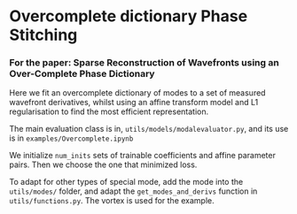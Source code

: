 # Overcomplete dictionary Phase Stitching
### For the paper: Sparse Reconstruction of Wavefronts using an Over-Complete Phase Dictionary

Here we fit an overcomplete dictionary of modes to a set of measured wavefront derivatives, whilst using an affine transform model and L1 regularisation to find the most efficient representation.

The main evaluation class is in, `utils/models/modalevaluator.py`, and its use is in `examples/Overcomplete.ipynb`

We initialize `num_inits` sets of trainable coefficients and affine parameter pairs. Then we choose the one that minimized loss.

To adapt for other types of special mode, add the mode into the `utils/modes/` folder, and adapt the `get_modes_and_derivs` function in `utils/functions.py`. The vortex is used for the example.